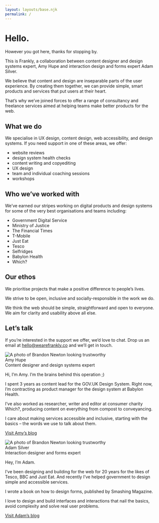 ```yaml
---
layout: layouts/base.njk
permalink: /
---
```



# Hello.

However you got here, thanks for stopping by.

This is Frankly, a collaboration between content designer and design systems expert, Amy Hupe and interaction design and forms expert Adam Silver.

We believe that content and design are inseparable parts of the user experience. By creating them together, we can provide simple, smart products and services that put users at their heart.

That’s why we’ve joined forces to offer a range of consultancy and freelance services aimed at helping teams make better products for the web.


## What we do

We specialise in UX design, content design, web accessibility, and design systems. If you need support in one of these areas, we offer:

<ul class="ticks">
  <li>website reviews</li>
  <li>design system health checks</li>
  <li>content writing and copyediting</li>
  <li>UX design</li>
  <li>team and individual coaching sessions</li>
  <li>workshops</li>
</ul>

## Who we’ve worked with

We’ve earned our stripes working on digital products and design systems for some of the very best organisations and teams including:

- Government Digital Service
- Ministry of Justice
- The Financial Times
- T-Mobile
- Just Eat
- Tesco
- Selfridges
- Babylon Health
- Which?

## Our ethos

We prioritise projects that make a positive difference to people’s lives.

We strive to be open, inclusive and socially-responsible in the work we do.

We think the web should be simple, straightforward and open to everyone. We aim for clarity and usability above all else.

## Let’s talk

If you’re interested in the support we offer, we’d love to chat. Drop us an email at hello@wearefrankly.co and we’ll get in touch.

<div class="profiles">
  <div class="profiles__inner">
    <div class="profiles__panel profiles__panel--first">
      <div class="profile__photo">
        <img src="/assets/images/amy.jpg" alt="A photo of Brandon Newton looking trustworthy">
        <div class="profile__photo-text">
          <div class="profile__photo-title">Amy Hupe</div>
          <div class="profile__photo-description">Content designer and design systems expert</div>
        </div>
      </div>
      <!-- <h2>About Amy</h2> -->
      <p>Hi, I’m Amy. I’m the brains behind this operation ;)</p>
      <p>I spent 3 years as content lead for the GOV.‌UK Design System. Right now, I’m contracting as product manager for the design system at Babylon Health.</p>
      <p>I’ve also worked as researcher, writer and editor at consumer charity Which?, producing content on everything from compost to conveyancing.</p>
      <p>I care about making services accessible and inclusive, starting with the basics – the words we use to talk about them.</p>
      <p><a href="https://adamsilver.io">Visit Amy’s blog</a></p>
    </div>
    <div class="profiles__panel profiles__panel--second">
      <div class="profile__photo">
        <img src="/assets/images/adam.jpeg" alt="A photo of Brandon Newton looking trustworthy">
        <div class="profile__photo-text">
          <div class="profile__photo-title">Adam Silver</div>
          <div class="profile__photo-description">Interaction designer and forms expert</div>
        </div>
      </div>
      <!-- <h2>About Adam</h2> -->
      <p>Hey, I’m Adam.</p>
      <p>I’ve been designing and building for the web for 20 years for the likes of Tesco, BBC and Just Eat. And recently I’ve helped government to design simple and accessible services.</p>
      <p>I wrote a book on how to design forms, published by Smashing Magazine.</p>
      <p>I love to design and build interfaces and interactions that nail the basics, avoid complexity and solve real user problems.</p>
      <p><a href="https://adamsilver.io">Visit Adam’s blog</a></p>
    </div>
  </div>
</div>
